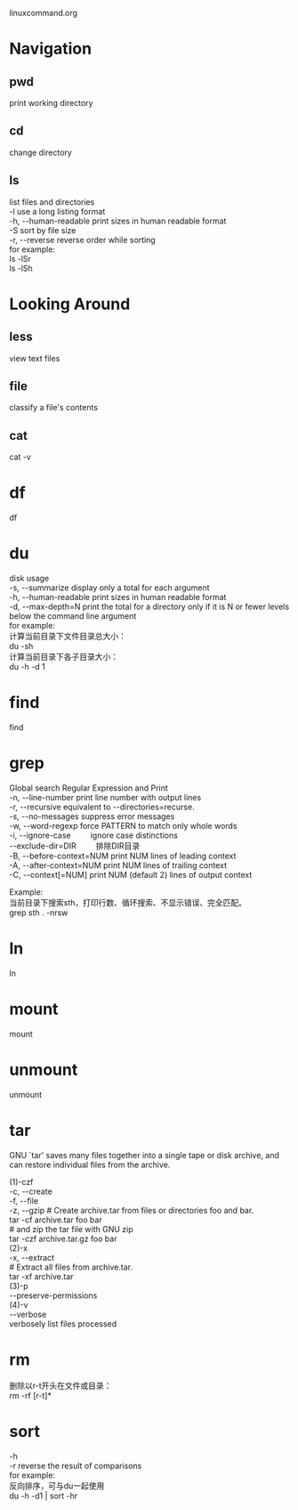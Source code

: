 linuxcommand.org

Navigation
===
pwd
---
print working directory   

cd
---
change directory

ls
---
list files and directories   
-l                         use a long listing format   
-h, --human-readable  print sizes in human readable format   
-S                         sort by file size   
-r, --reverse              reverse order while sorting   
for example:   
ls -lSr   
ls -lSh   


Looking Around
===
less
---
view text files

file
---
classify a file's contents




cat
---
cat -v


df
===
df   

du
===
disk usage   
-s, --summarize       display only a total for each argument   
-h, --human-readable  print sizes in human readable format   
-d, --max-depth=N     print the total for a directory only if it is N or fewer levels below the command line argument   
for example:    
计算当前目录下文件目录总大小：    
du -sh    
计算当前目录下各子目录大小：    
du -h -d 1   


find
===
find   

grep
===
Global search Regular Expression and Print   
-n, --line-number         print line number with output lines   
-r, --recursive           equivalent to --directories=recurse.   
-s, --no-messages         suppress error messages   
-w, --word-regexp         force PATTERN to match only whole words   
-i, --ignore-case         ignore case distinctions   
--exclude-dir=DIR         排除DIR目录   
-B, --before-context=NUM  print NUM lines of leading context   
-A, --after-context=NUM   print NUM lines of trailing context   
-C, --context[=NUM]       print NUM (default 2) lines of output context    

Example:    
当前目录下搜索sth，打印行数、循环搜索、不显示错误、完全匹配。    
grep sth . -nrsw   


ln
===
ln   

mount
===
mount   

unmount
===
unmount   

tar
===
GNU `tar' saves many files together into a single tape or disk archive, and can restore individual files from the archive.   

(1)-czf  
-c, --create  
-f, --file  
-z, --gzip
\# Create archive.tar from files or directories foo and bar.  
tar -cf archive.tar foo bar   
\# and zip the tar file with GNU zip   
tar -czf archive.tar.gz foo bar   
(2)-x  
-x, --extract  
\# Extract all files from archive.tar.  
tar -xf archive.tar   
(3)-p  
--preserve-permissions  
(4)-v  
--verbose   
verbosely list files processed   


rm
===
删除以r-t开头在文件或目录：   
rm -rf [r-t]*   

sort
===
-h    
-r    reverse the result of comparisons   
for example:    
反向排序，可与du一起使用    
du -h -d1 | sort -hr   



